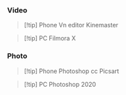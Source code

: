 ### Video
> [!tip] Phone
> Vn editor
> Kinemaster

> [!tip] PC
> Filmora X

### Photo
> [!tip] Phone
> Photoshop cc 
> Picsart

> [!tip] PC
> Photoshop 2020